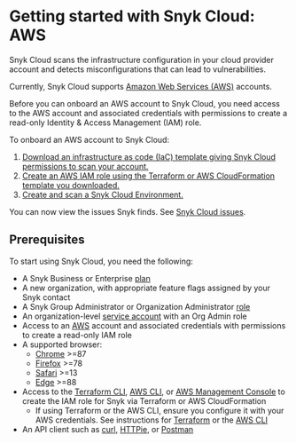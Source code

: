 # Getting started with Snyk Cloud: AWS

Snyk Cloud scans the infrastructure configuration in your cloud provider account and detects misconfigurations that can lead to vulnerabilities.

Currently, Snyk Cloud supports [Amazon Web Services (AWS)](https://aws.amazon.com/) accounts.

Before you can onboard an AWS account to Snyk Cloud, you need access to the AWS account and associated credentials with permissions to create a read-only Identity & Access Management (IAM) role.

To onboard an AWS account to Snyk Cloud:

1. [Download an infrastructure as code (IaC) template giving Snyk Cloud permissions to scan your account.](step-1-download-iam-role-iac-template.md)
2. [Create an AWS IAM role using the Terraform or AWS CloudFormation template you downloaded.](step-2-create-the-snyk-iam-role.md)
3. [Create and scan a Snyk Cloud Environment.](step-3-create-and-scan-a-snyk-cloud-environment.md)

You can now view the issues Snyk finds. See [Snyk Cloud issues](../snyk-cloud-issues/).

## Prerequisites

To start using Snyk Cloud, you need the following:

* A Snyk Business or Enterprise [plan](https://snyk.io/plans/)
* A new organization, with appropriate feature flags assigned by your Snyk contact
* A Snyk Group Administrator or Organization Administrator [role](https://docs.snyk.io/features/user-and-group-management/managing-users-and-permissions/managing-permissions)
* An organization-level [service account](https://docs.snyk.io/features/user-and-group-management/structure-account-for-high-application-performance/service-accounts#set-up-a-service-account) with an Org Admin role
* Access to an [AWS](https://aws.amazon.com/) account and associated credentials with permissions to create a read-only IAM role
* A supported browser:
  * [Chrome](https://www.google.com/chrome/) >=87
  * [Firefox](https://www.mozilla.org/en-US/firefox/browsers/) >=78
  * [Safari](https://www.apple.com/safari/) >=13
  * [Edge](https://www.microsoft.com/en-us/edge) >=88
* Access to the [Terraform CLI](https://www.terraform.io/downloads), [AWS CLI](https://aws.amazon.com/cli/), or [AWS Management Console](https://console.aws.amazon.com) to create the IAM role for Snyk via Terraform or AWS CloudFormation
  * If using Terraform or the AWS CLI, ensure you configure it with your AWS credentials. See instructions for [Terraform](https://registry.terraform.io/providers/hashicorp/aws/latest/docs#authentication-and-configuration) or the [AWS CLI](https://docs.aws.amazon.com/cli/latest/userguide/cli-configure-quickstart.html)
* An API client such as [curl](https://curl.se/), [HTTPie](https://httpie.io/), or [Postman](https://www.postman.com/)
